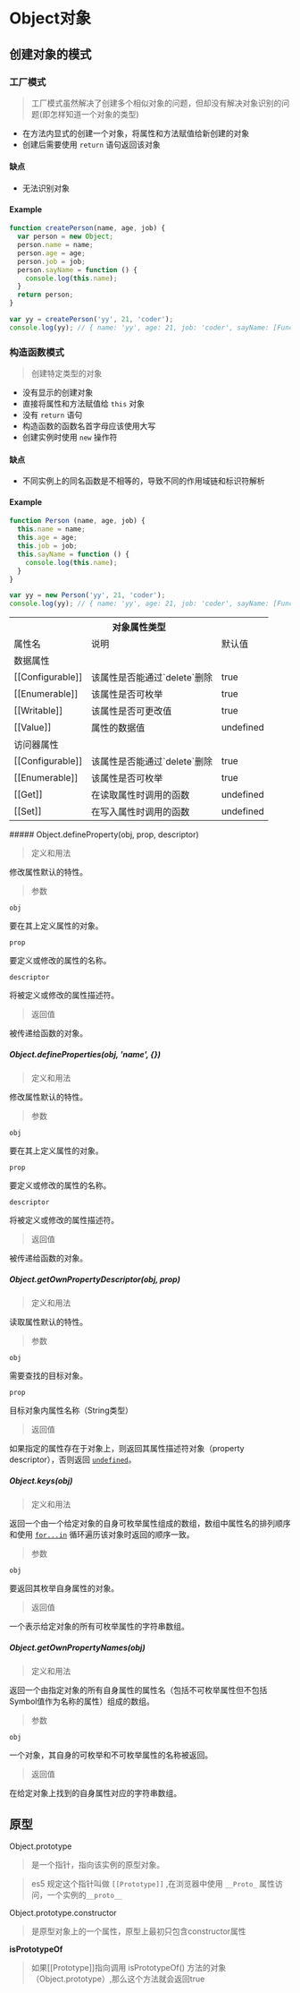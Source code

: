 # Object对象

## 创建对象的模式

### 工厂模式

> 工厂模式虽然解决了创建多个相似对象的问题，但却没有解决对象识别的问题(即怎样知道一个对象的类型)

- 在方法内显式的创建一个对象，将属性和方法赋值给新创建的对象
- 创建后需要使用 `return` 语句返回该对象

#### 缺点

- 无法识别对象

#### Example

```js
function createPerson(name, age, job) {
  var person = new Object;
  person.name = name;
  person.age = age;
  person.job = job;
  person.sayName = function () {
    console.log(this.name);
  }
  return person;
}

var yy = createPerson('yy', 21, 'coder');
console.log(yy); // { name: 'yy', age: 21, job: 'coder', sayName: [Function] }
```

### 构造函数模式

> 创建特定类型的对象

- 没有显示的创建对象
- 直接将属性和方法赋值给 `this` 对象
- 没有 `return` 语句
- 构造函数的函数名首字母应该使用大写
- 创建实例时使用 `new` 操作符

#### 缺点

- 不同实例上的同名函数是不相等的，导致不同的作用域链和标识符解析

#### Example

```js
function Person (name, age, job) {
  this.name = name;
  this.age = age;
  this.job = job;
  this.sayName = function () {
    console.log(this.name);
  }
}

var yy = new Person('yy', 21, 'coder');
console.log(yy); // { name: 'yy', age: 21, job: 'coder', sayName: [Function] }
```



<table>
  <tr>
    <th colspan="3">对象属性类型</th>
  </tr>
  <tr>
    <td>属性名</td>
    <td>说明</td>
    <td>默认值</td>
  </tr>
  <tr>
    <td colspan="3">数据属性</td>
  </tr>
  <tr>
    <td>[[Configurable]]</td>
    <td>该属性是否能通过`delete`删除</td>
    <td>true</td>
  </tr>
  <tr>
    <td>[[Enumerable]]</td>
    <td>该属性是否可枚举</td>
    <td>true</td>
  </tr>
  <tr>
    <td>[[Writable]]</td>
    <td>该属性是否可更改值</td>
    <td>true</td>
  </tr>
  <tr>
    <td>[[Value]]</td>
    <td>属性的数据值</td>
    <td>undefined</td>
  </tr>
  <tr>
    <td colspan="3">访问器属性</td>
  </tr>
  <tr>
    <td>[[Configurable]]</td>
    <td>该属性是否能通过`delete`删除</td>
    <td>true</td>
  </tr>
  <tr>
    <td>[[Enumerable]]</td>
    <td>该属性是否可枚举</td>
    <td>true</td>
  </tr>
  <tr>
    <td>[[Get]]</td>
    <td>在读取属性时调用的函数</td>
    <td>undefined</td>
  </tr>
  <tr>
    <td>[[Set]]</td>
    <td>在写入属性时调用的函数</td>
    <td>undefined</td>
  </tr>
</table>
##### Object.defineProperty(obj, prop, descriptor)

> 定义和用法

修改属性默认的特性。

> 参数

`obj`

要在其上定义属性的对象。

`prop`

要定义或修改的属性的名称。

`descriptor`

将被定义或修改的属性描述符。

> 返回值

被传递给函数的对象。



##### Object.defineProperties(obj, 'name', {})

> 定义和用法

修改属性默认的特性。

> 参数

`obj`

要在其上定义属性的对象。

`prop`

要定义或修改的属性的名称。

`descriptor`

将被定义或修改的属性描述符。

> 返回值

被传递给函数的对象。



##### Object.getOwnPropertyDescriptor(obj, prop)

> 定义和用法

读取属性默认的特性。

> 参数

`obj`

需要查找的目标对象。

`prop`

目标对象内属性名称（String类型）

> 返回值

如果指定的属性存在于对象上，则返回其属性描述符对象（property descriptor），否则返回 [`undefined`](https://developer.mozilla.org/zh-CN/docs/Web/JavaScript/Reference/Global_Objects/undefined)。



##### Object.keys(obj)

> 定义和用法

返回一个由一个给定对象的自身可枚举属性组成的数组，数组中属性名的排列顺序和使用 [`for...in`](https://developer.mozilla.org/zh-CN/docs/Web/JavaScript/Reference/Statements/for...in) 循环遍历该对象时返回的顺序一致。

> 参数

`obj`

要返回其枚举自身属性的对象。

> 返回值

一个表示给定对象的所有可枚举属性的字符串数组。



##### Object.getOwnPropertyNames(obj)

> 定义和用法

返回一个由指定对象的所有自身属性的属性名（包括不可枚举属性但不包括Symbol值作为名称的属性）组成的数组。

> 参数

`obj`

一个对象，其自身的可枚举和不可枚举属性的名称被返回。

> 返回值

在给定对象上找到的自身属性对应的字符串数组。



## 原型

Object.prototype

> 是一个指针，指向该实例的原型对象。

> es5 规定这个指针叫做 `[[Prototype]]` ,在浏览器中使用 `__Proto_` 属性访问，一个实例的`__proto__`

Object.prototype.constructor

> 是原型对象上的一个属性，原型上最初只包含constructor属性

**isPrototypeOf**

> 如果[[Prototype]]指向调用 isPrototypeOf() 方法的对象（Object.prototype）,那么这个方法就会返回true